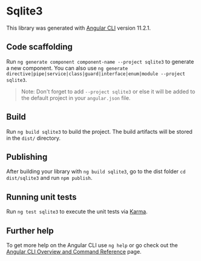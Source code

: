# Sqlite3

This library was generated with [Angular CLI](https://github.com/angular/angular-cli) version 11.2.1.

## Code scaffolding

Run `ng generate component component-name --project sqlite3` to generate a new component. You can also use `ng generate directive|pipe|service|class|guard|interface|enum|module --project sqlite3`.
> Note: Don't forget to add `--project sqlite3` or else it will be added to the default project in your `angular.json` file. 

## Build

Run `ng build sqlite3` to build the project. The build artifacts will be stored in the `dist/` directory.

## Publishing

After building your library with `ng build sqlite3`, go to the dist folder `cd dist/sqlite3` and run `npm publish`.

## Running unit tests

Run `ng test sqlite3` to execute the unit tests via [Karma](https://karma-runner.github.io).

## Further help

To get more help on the Angular CLI use `ng help` or go check out the [Angular CLI Overview and Command Reference](https://angular.io/cli) page.

